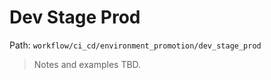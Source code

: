# Dev Stage Prod

Path: `workflow/ci_cd/environment_promotion/dev_stage_prod`

> Notes and examples TBD.

